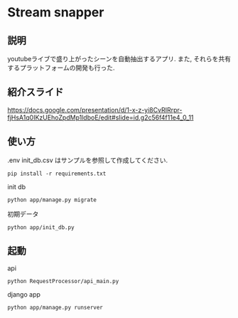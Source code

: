 # Stream snapper 
## 説明
youtubeライブで盛り上がったシーンを自動抽出するアプリ. また, それらを共有するプラットフォームの開発も行った. 

## 紹介スライド
https://docs.google.com/presentation/d/1-x-z-yi8CvRIRrpr-fjHsA1q0IKzUEhoZpdMp1ldboE/edit#slide=id.g2c56f4f11e4_0_11

## 使い方
.env
init_db.csv
はサンプルを参照して作成してください.

```
pip install -r requirements.txt
```

init db

```
python app/manage.py migrate
```

初期データ
```
python app/init_db.py
```

## 起動

api

```
python RequestProcessor/api_main.py
```

django app

```
python app/manage.py runserver
```
